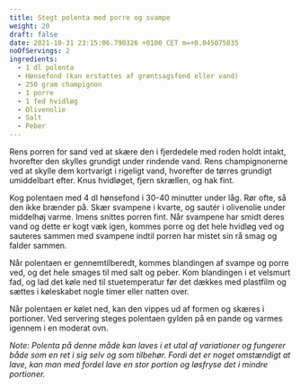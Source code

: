 ```yaml
---
title: Stegt polenta med porre og svampe
weight: 20
draft: false
date: 2021-10-31 23:15:06.790326 +0100 CET m=+0.045075835
noOfServings: 2
ingredients:
  - 1 dl polenta
  - Hønsefond (kan erstattes af grøntsagsfond eller vand)
  - 250 gram champignon
  - 1 porre
  - 1 fed hvidløg
  - Olivenolie
  - Salt
  - Peber
---
```




Rens porren for sand ved at skære den i fjerdedele med roden holdt
intakt, hvorefter den skylles grundigt under rindende vand. Rens
champignonerne ved at skylle dem kortvarigt i rigeligt vand, hvorefter
de tørres grundigt umiddelbart efter. Knus hvidløget, fjern skrællen, og
hak fint.

Kog polentaen med 4 dl hønsefond i 30-40 minutter under låg. Rør ofte,
så den ikke brænder på. Skær svampene i kvarte, og sautér i olivenolie
under middelhøj varme. Imens snittes porren fint. Når svampene har smidt
deres vand og dette er kogt væk igen, kommes porre og det hele hvidløg
ved og sauteres sammen med svampene indtil porren har mistet sin rå smag
og falder sammen.

Når polentaen er gennemtilberedt, kommes blandingen af svampe og porre
ved, og det hele smages til med salt og peber. Kom blandingen i et
velsmurt fad, og lad det køle ned til stuetemperatur før det dækkes med
plastfilm og sættes i køleskabet nogle timer eller natten over.

Når polentaen er kølet ned, kan den vippes ud af formen og skæres i
portioner. Ved servering steges polentaen gylden på en pande og varmes
igennem i en moderat ovn.

*Note: Polenta på denne måde kan laves i et utal af variationer og
fungerer både som en ret i sig selv og som tilbehør. Fordi det er noget
omstændigt at lave, kan man med fordel lave en stor portion og løsfryse
det i mindre portioner.*

